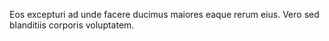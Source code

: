Eos excepturi ad unde facere ducimus maiores eaque rerum eius.
Vero sed blanditiis corporis voluptatem.
